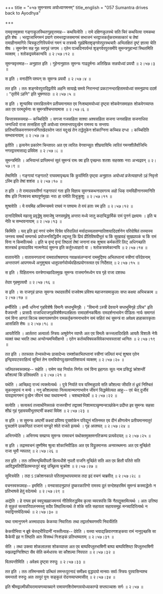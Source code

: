 +++
title = "०५७ सुमन्त्रस्य अयोध्यागमनम्"
title_english = "057 Sumantra drives back to Ayodhya"

+++


रामवृत्तमुक्त्वा गङ्गाकूलस्थितगुहवृत्तमाह-- कथयित्वेति । रामे
दक्षिणकूलस्थे सति चिरं कथयित्वा रामकथा इति शेषः । भरद्वाजाभिगमनं प्रयागे
रामभरद्वाजसमागमं सभाजनं भरद्वाजकर्तृकरामसत्कारं च तेषां रामाहीनामागिरेः
चित्रकूटगिरिपर्यन्तं गमनं च तत्रस्थैः गुहप्रेषितशृङ्गवेरपुरस्थचारैः
अभिलक्षितं दृष्टं ज्ञात्वा चेति शेषः । सुमन्त्रेण सह गुहः स्वगृहं जगाम ।
एतेन पञ्चदिनपर्यन्तं शृङ्गवेरपुरसमीपे सुमन्त्रगुहाभ्यां स्थितमिति
व्यक्तम् । श्लोकद्वयमेकान्वयि  ॥  २।५७।१२  ॥   

  

सुमन्त्रवृत्तमाह-- अनुज्ञात इति । गुहेनानुज्ञातः सुमन्त्रः गाढदुर्मनाः
अतिखिन्नः सन्नयोध्यां प्रययौ  ॥  २।५७।३  ॥   

  

स इति । वनादीनि पश्यन् सः सुमन्त्रः प्रययौ  ॥  २।५७।४  ॥   

  

तत इति । ततः शङ्गवेरपुराद्द्वितीये अहनि सायाह्ने समये निरानन्दां
प्रकटानन्दरहितामयोध्यां समनुप्राप्य ददर्श । "तृतीये ऽहनि" इति भूषणपाठः
 ॥  २।५७।५  ॥   

  

स इति । शून्यामिव रामरहितत्वेन प्रतीयमानामत एव निःशब्दामयोध्यां दृष्ट्वा
शोकवेगसमाहतः शोकवेगव्याप्तः अत एव परमदुर्मनाः स सुमन्त्रश्चिन्तयामास  ॥ 
२।५७।६  ॥   

  

चिन्तास्वरूपमाह-- कच्चिदिति । सगजा गजसहिता साश्वा अश्वसहिता सजना जनसहिता
सजनाधिपा जनाधिपो राजा तत्सहिता पुरी अयोध्या रामसन्तापदुःखेन रामस्य यः
सन्तापः प्रातिभासिकवनगमनजनितखेदस्तेन जातं यद्दुःखं तेन तद्धेतुकेन
शोकाग्निना कच्चिन्न दग्धा । कच्चिदिति सम्भावनायाम्  ॥  २।५७।७  ॥   

  

इतीति । इत्यनेन प्रकारेण चिन्तापरः अत एव त्वरितः वेगवान्सूतः
शीघ्रयायिभिः त्वरितं गमनशीलैर्वाजिभिः नगरद्वारमासाद्य प्रविवेश  ॥  २।५७।८
 ॥   

  

सुमन्त्रमिति । अभियान्तं प्राप्तिमन्तं सूतं सुमन्त्रं रामः क्व इति
पृच्छन्तः शतशः सहस्रशः नराः अभ्यद्रवन्  ॥  २।५७।९  ॥   

  

तेषामिति । गङ्गायां गङ्गातटे राघवमापृच्छ्य किं कुर्यामिति पृष्ट्वा
अनुज्ञातः अयोध्यां व्रजेत्याज्ञप्तो ऽहं निवृत्तो ऽस्मि इति तेषां शशंस  ॥ 
२।५७।१०  ॥   

  

त इति । ते रामादयस्तीर्णा गङ्गापारं गता इति विज्ञाय सुमन्त्रकथनादवगत्य
अहो धिक् रामविहीनानस्मानिति शेषः इति निःश्वस्य बाष्पपूर्णमुखाः नराः हा
रामेति विचुक्रुशुः  ॥  २।५७।११  ॥   

  

शुश्रावेति । ये वयमिह अस्मिन्समये राघवं न पश्यामः ते वयं हताः स्म इति  ॥ 
२।५७।१२  ॥   

  

दानादिविषये महत्सु प्रवृद्धेषु समाजेषु जनसमूहेषु अन्तरा मध्ये जातु
कदाचिद्धार्मिकं रामं पुनर्न द्रक्ष्यामः । इति च नेति च सम्भावनायाम्  ॥ 
२।५७।१३  ॥   

  

किमिति । यत् इति इदं नगरं रामेण पित्रेव परिपालितं
मर्यादास्वलावण्यातिशयादिदर्शनेन परिपोषितं तस्यास्य जनस्य समर्थं
सम्यगर्थः प्रयोजनसिद्धिर्येन तद्वस्तु किं प्रियं प्रीतिविषयीभूतं च किं
सुखावहं सुखप्रापकं च किं रामं विना न किमपीत्यर्थः । इति च वृन्दं वृन्दं
तिष्ठतां तेषां जनानां वचः शुश्राव कर्मकर्तरि लिट् अधिगच्छति शास्त्रार्थ
इत्यादाविव नात्मनेपदं सुमन्त्र इति कर्तुरध्याहारो वा ।
श्लोकत्रयमेकान्वयि  ॥  २।५७।१४  ॥   

  

वातायनेति । वातायनगतानां रामवार्ताश्रवणाय गवाक्षसंलग्नानां राममुद्दिश्य
अभितप्तानां स्त्रीणां परिदेवनाम् अन्तरापणं आपणमध्ये अनुशुश्राव
धातूपसर्गयोर्व्यवहितप्रयोगस्त्वत एव निर्देशात्  ॥  २।५७।१५  ॥   

  

स इति । पिहिताननः वस्त्रेणाच्छादितमुखः सुमन्त्रः राजमार्गमध्येन यत्र
गृहे राजा दशरथः  

तेदव गृहमुपययौ  ॥  २।५७।१६  ॥   

  

स इति । सः राजगृहं प्राप्तः सुमन्त्रः रथादवतीर्य राजवेश्म प्रविश्य
महाजनसमाकुलाः सप्त कक्ष्या अभिचक्राम  ॥  २।५७।१७  ॥   

  

हर्म्यैरिति । हर्म्यैः धनिनां गृहविशेषैः विमानैः सप्तभूमिगृहैः । "विमानो
ऽस्त्री देवयाने सप्तभूमिगृहे ऽपिच" इति वैजयन्ती । प्रासादैः
राजाधिराजगृहविशेषैरुपलक्षिताः रामादर्शनकर्षिताः रामदर्शनाभावेन पीडिताः
नार्यः समागतं रामं विना आगतं किञ्च समागतमगतेन रामकर्तृकगमनाभावेन समं
सहितं रथं सुमन्त्रं वा अवेक्ष्य हाहाकारकृताः आसन्निति शेषः  ॥  २।५७।१८
 ॥   

  

आयतैरिति । आर्ततरा अत्यार्ताः स्त्रियः अश्रुवेगेन व्याप्तैः अत एव विमलैः
कज्जलादिरहितैः आयतैः विशालैः नेत्रैः व्यक्तं यथा भवति तथा
अन्योन्यमभिवीक्षन्ते । एतेन कर्तव्यविषयकविवेकाभावस्तासां ध्वनितः  ॥ 
२।५७।१९  ॥   

  

तत इति । ततस्ततः तेभ्यस्तेभ्यः प्रासादेभ्यः रामशोकाभितप्तानां स्त्रीणां
जल्पितं मन्दं शुश्राव एतेन इन्द्रियपाटवराहित्यं सूचितं तेन
रामवियोगदुःखस्यातिशयत्वं व्यक्तम्  ॥  २।५७।२०  ॥   

  

जल्पितस्वरूपमाह-- सहेति । रामेण सह निर्यातः निर्गतः रामं विना इहागतः
सूतः नाम प्रसिद्धं क्रोशन्तीं कौशल्यां किं प्रतिवक्ष्यति  ॥  २।५७।२१  ॥   

  

यथेति । आच्छिद्य राज्यं त्यक्त्वेत्यर्थः । पुत्रे निर्याते यत्र
यस्मिन्नुपाये सति कौशल्या जीवति तं ध्रुवं निश्चितं सुकरमुपायं न मन्ये ।
ननु कौशल्यायाः नित्यत्वान्मरणाभावेन जीवनं सिद्धमेवेत्यत आहुः-- एवं चेत्
दुर्जीवं यावद्रामागमनं दुःखेन जीवनं यथा यथावन्मन्ये । चशब्दश्चेदर्थे  ॥ 
२।५७।२२  ॥   

  

सत्येति । सत्यरूपं तत्त्वार्थनिरूपकं राजस्त्रीणां तद्वाक्यं
निशामयञ्छृण्वन्सञ्छोकेन प्रदीप्त इव सुमन्त्रः सहसा शीघ्रं गृहं
गृहावयवीभूताष्टमीं कक्ष्यां विवेश  ॥  २।५७।२३  ॥   

  

स इति । स सुमन्त्रः अष्टमीं कक्ष्यां प्रविश्य पुत्रशोकेन परिद्यूनं
मलिनमत एव दीनं क्षीणत्वेन प्रतीयमानमातुरं पुत्रदर्शने उत्कण्ठितं राजानं
पाण्डुरे श्वेते राजते इत्यर्थः । गृह अपश्यत्  ॥  २।५७।२४  ॥   

  

अभिगम्येति । अभिगम्य सम्प्राप्य सुमन्त्रः रामवचनं यथोक्तमुक्तमनतिक्रम्य
प्रत्यवेदयत्  ॥  २।५७।२५  ॥   

  

स इति । तद्रामवचनं तूष्णीमेव श्रुत्वा शोकाभिपीडितः अत एव विद्रुतमानसः
अनवस्थमनाः अत एव मूर्च्छितो राजा भूमौ न्यपतत्  ॥  २।५७।२६  ॥   

  

तत इति । ततः तस्मिन्पृथिवीपतौ क्षित्यधीशे नृपतौ राजनि मूर्च्छिते सति अत
एव क्षितौ पतिते सति आविद्धमतिपीडितमन्तःपुरं बाहू उच्छ्रित्य चुक्रोश  ॥ 
२।५७।२७  ॥   

  

सुमित्रयेति । तदा ऽ ऽक्रोशनकाले पतितमुत्थापयामास तदा इदं वचनं चाब्रवीत्
 ॥  २।५७।२८  ॥   

  

वचनस्वरूपमाह-- इममिति । वनवासादनुप्राप्तं दुष्करकारिणो रामस्य दूतं
सन्देशहरमिमं सुमन्त्रं कस्माद्धेतोः न प्रतिभाषसे हेतुं वदेत्यर्थः  ॥ 
२।५७।२९  ॥   

  

अद्येति । हे राघव इमं स्वपुत्रप्रव्राजमनयं नीतिविरुद्धमिव कृत्वा
व्यपत्रपसि किं नैतद्युक्तमित्यर्थः । अतः उत्तिष्ठ ते सुकृतं
सत्यपरिपालनमस्तु सदैव तिष्ठत्वित्यर्थः ते शोके सति सहायता सहायसमूहः
मन्त्र्यादिरित्यर्थः न स्याद्विनश्येदित्यर्थः  ॥  २।५७।३०  ॥   

  

यथा रामानुगमने अस्मादादयः केकय्या निवारिताः तथा तद्वार्ताश्रवणमपि
निवार्येतेति  

केकयीभिया न ब्रूषे चेत्तद्भीरिदानीं नास्तीत्याह-- देवेति । यस्या
भयाद्यन्निवारणशङ्कया रामं नानुपृच्छसि सा कैकेयी इह न तिष्ठति अतः
विस्रब्धं निःशङ्कं प्रतिभाष्यताम्  ॥  २।५७।३१  ॥   

  

सेति । तथा उक्त्वा शोकलालसा शोकव्याप्ता अत एव बाष्पविप्लुतभाषिणी बाष्पा
बाष्पविशिष्टा विप्लुतभाषिणी स्खलद्वाग्विशिष्टा सैव सेति कर्मधारयः सा
कौशल्या निपपात  ॥  २।५७।३२  ॥   

  

विलपन्तीमिति । अवेक्ष्य दृष्ट्वा रुरुदुः  ॥  २।५७।३३  ॥   

  

तत इति । ततः तस्मिन्समये उत्थितं तमन्तःपुरनादं समीक्ष्य वृद्धादयो मानवाः
सर्वाः स्त्रियः पुरवासिन्यश्च समन्ततो रुरुदुः अतः तत्पुरं पुनः सङ्कुलं
रोदनव्याप्तमासीत्  ॥  २।५७।३४  ॥   

  

इति श्रीमद्वाल्मीकीयरामायणव्याख्याने रामायणशिरोमणावयोध्याकाण्डे
सप्तपञ्चाशः सर्गः  ॥  २।५७  ॥   

  

  


